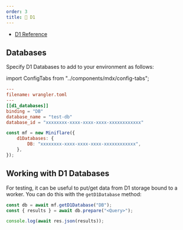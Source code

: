 ```yaml
---
order: 3
title: 💾 D1
---
```


- [D1 Reference](https://developers.cloudflare.com/d1/)

## Databases

Specify D1 Databases to add to your environment as follows:

import ConfigTabs from "../components/mdx/config-tabs";

<ConfigTabs>

```toml
---
filename: wrangler.toml
---
[[d1_databases]]
binding = "DB"
database_name = "test-db"
database_id = "xxxxxxxx-xxxx-xxxx-xxxx-xxxxxxxxxxxx"
```

```js
const mf = new Miniflare({
	d1Databases: {
		DB: "xxxxxxxx-xxxx-xxxx-xxxx-xxxxxxxxxxxx",
	},
});
```

</ConfigTabs>

## Working with D1 Databases

For testing, it can be useful to put/get data from D1 storage
bound to a worker. You can do this with the `getD1Database` method:

```js
const db = await mf.getD1Database("DB");
const { results } = await db.prepare("<Query>");

console.log(await res.json(results));
```
